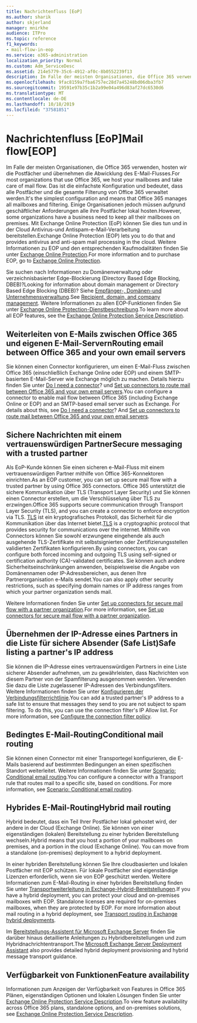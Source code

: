 ```yaml
---
title: Nachrichtenfluss [EoP]
ms.author: sharik
author: skjerland
manager: mnirkhe
audience: ITPro
ms.topic: reference
f1_keywords:
- mail-flow-in-eop
ms.service: o365-administration
localization_priority: Normal
ms.custom: Adm_ServiceDesc
ms.assetid: 214e5779-35c6-4912-af0c-8b0552239f13
description: Im Falle der meisten Organisationen, die Office 365 verwenden, hosten wir die Postfächer und übernehmen die Abwicklung des E-Mail-Flusses. Das ist die einfachste Konfiguration und bedeutet, dass alle Postfächer und die gesamte Filterung von Office 365 verwaltet werden. Einige Organisationen jedoch müssen aufgrund geschäftlicher Anforderungen alle ihre Postfächer lokal hosten. Mit Exchange Online Protection (EoP) können Sie dies tun und in der Cloud Antivirus-und Antispam-e-Mail-Verarbeitung bereitstellen.
ms.openlocfilehash: 9fac8159a7fba6757ec28d7a45248bd06dba3fb7
ms.sourcegitcommit: 19591e97b35c1b2a99e04a496d83af27dc6530d6
ms.translationtype: MT
ms.contentlocale: de-DE
ms.lasthandoff: 10/18/2019
ms.locfileid: "37581851"
---
```

# <a name="mail-floweop"></a><span data-ttu-id="3892a-106">Nachrichtenfluss [EoP]</span><span class="sxs-lookup"><span data-stu-id="3892a-106">Mail flow[EOP]</span></span>

<span data-ttu-id="3892a-107">Im Falle der meisten Organisationen, die Office 365 verwenden, hosten wir die Postfächer und übernehmen die Abwicklung des E-Mail-Flusses.</span><span class="sxs-lookup"><span data-stu-id="3892a-107">For most organizations that use Office 365, we host your mailboxes and take care of mail flow.</span></span> <span data-ttu-id="3892a-108">Das ist die einfachste Konfiguration und bedeutet, dass alle Postfächer und die gesamte Filterung von Office 365 verwaltet werden.</span><span class="sxs-lookup"><span data-stu-id="3892a-108">It's the simplest configuration and means that Office 365 manages all mailboxes and filtering.</span></span> <span data-ttu-id="3892a-109">Einige Organisationen jedoch müssen aufgrund geschäftlicher Anforderungen alle ihre Postfächer lokal hosten.</span><span class="sxs-lookup"><span data-stu-id="3892a-109">However, some organizations have a business need to keep all their mailboxes on premises.</span></span> <span data-ttu-id="3892a-110">Mit Exchange Online Protection (EoP) können Sie dies tun und in der Cloud Antivirus-und Antispam-e-Mail-Verarbeitung bereitstellen.</span><span class="sxs-lookup"><span data-stu-id="3892a-110">Exchange Online Protection (EOP) lets you to do that and provides antivirus and anti-spam mail processing in the cloud.</span></span> <span data-ttu-id="3892a-111">Weitere Informationen zu EOP und den entsprechenden Kaufmodalitäten finden Sie unter [Exchange Online Protection](https://products.office.com/exchange/exchange-email-security-spam-protection).</span><span class="sxs-lookup"><span data-stu-id="3892a-111">For more information and to purchase EOP, go to [Exchange Online Protection](https://products.office.com/exchange/exchange-email-security-spam-protection).</span></span>
  
<span data-ttu-id="3892a-112">Sie suchen nach Informationen zu Domänenverwaltung oder verzeichnisbasierter Edge-Blockierung (Directory Based Edge Blocking, DBEB)?</span><span class="sxs-lookup"><span data-stu-id="3892a-112">Looking for information about domain management or Directory Based Edge Blocking (DBEB)?</span></span> <span data-ttu-id="3892a-113">Siehe [Empfänger-, Domänen-und Unternehmensverwaltung](recipient-domain-and-company-management.md).</span><span class="sxs-lookup"><span data-stu-id="3892a-113">See [Recipient, domain, and company management](recipient-domain-and-company-management.md).</span></span> <span data-ttu-id="3892a-114">Weitere Informationen zu allen EOP-Funktionen finden Sie unter [Exchange Online Protection-Dienstbeschreibung](exchange-online-protection-service-description.md).</span><span class="sxs-lookup"><span data-stu-id="3892a-114">To learn more about all EOP features, see the [Exchange Online Protection Service Description](exchange-online-protection-service-description.md).</span></span>
  
## <a name="routing-email-between-office-365-and-your-own-email-servers"></a><span data-ttu-id="3892a-115">Weiterleiten von E-Mails zwischen Office 365 und eigenen E-Mail-Servern</span><span class="sxs-lookup"><span data-stu-id="3892a-115">Routing email between Office 365 and your own email servers</span></span>

<span data-ttu-id="3892a-p104">Sie können einen Connector konfigurieren, um einen E-Mail-Fluss zwischen Office 365 (einschließlich Exchange Online oder EOP) und einem SMTP-basierten E-Mail-Server wie Exchange möglich zu machen. Details hierzu finden Sie unter [Do I need a connector](https://docs.microsoft.com/exchange/mail-flow-best-practices/use-connectors-to-configure-mail-flow/do-i-need-to-create-a-connector)? und [Set up connectors to route mail between Office 365 and your own email servers](https://docs.microsoft.com/exchange/mail-flow-best-practices/use-connectors-to-configure-mail-flow/set-up-connectors-to-route-mail).</span><span class="sxs-lookup"><span data-stu-id="3892a-p104">You can configure a connector to enable mail flow between Office 365 (including Exchange Online or EOP) and an SMTP-based email server such as Exchange. For details about this, see [Do I need a connector](https://docs.microsoft.com/exchange/mail-flow-best-practices/use-connectors-to-configure-mail-flow/do-i-need-to-create-a-connector)? And [Set up connectors to route mail between Office 365 and your own email servers](https://docs.microsoft.com/exchange/mail-flow-best-practices/use-connectors-to-configure-mail-flow/set-up-connectors-to-route-mail).</span></span>
  
## <a name="secure-messaging-with-a-trusted-partner"></a><span data-ttu-id="3892a-119">Sichere Nachrichten mit einem vertrauenswürdigen Partner</span><span class="sxs-lookup"><span data-stu-id="3892a-119">Secure messaging with a trusted partner</span></span>

<span data-ttu-id="3892a-120">Als EoP-Kunde können Sie einen sicheren e-Mail-Fluss mit einem vertrauenswürdigen Partner mithilfe von Office 365-Konnektoren einrichten.</span><span class="sxs-lookup"><span data-stu-id="3892a-120">As an EOP customer, you can set up secure mail flow with a trusted partner by using Office 365 connectors.</span></span> <span data-ttu-id="3892a-121">Office 365 unterstützt die sichere Kommunikation über TLS (Transport Layer Security) und Sie können einen Connector erstellen, um die Verschlüsselung über TLS zu erzwingen.</span><span class="sxs-lookup"><span data-stu-id="3892a-121">Office 365 supports secure communication through Transport Layer Security (TLS), and you can create a connector to enforce encryption via TLS.</span></span> <span data-ttu-id="3892a-122">[TLS](https://docs.microsoft.com/microsoft-365/compliance/exchange-online-uses-tls-to-secure-email-connections) ist ein kryptografisches Protokoll, das Sicherheit für die Kommunikation über das Internet bietet.</span><span class="sxs-lookup"><span data-stu-id="3892a-122">[TLS](https://docs.microsoft.com/microsoft-365/compliance/exchange-online-uses-tls-to-secure-email-connections) is a cryptographic protocol that provides security for communications over the internet.</span></span> <span data-ttu-id="3892a-123">Mithilfe von Connectors können Sie sowohl erzwungene eingehende als auch ausgehende TLS-Zertifikate mit selbstsignierten oder Zertifizierungsstellen validierten Zertifikaten konfigurieren.</span><span class="sxs-lookup"><span data-stu-id="3892a-123">By using connectors, you can configure both forced incoming and outgoing TLS using self-signed or certification authority (CA)-validated certificates.</span></span> <span data-ttu-id="3892a-124">Sie können auch andere Sicherheitseinschränkungen anwenden, beispielsweise die Angabe von Domänennamen oder IP-Adressbereichen, aus denen Ihre Partnerorganisation e-Mails sendet.</span><span class="sxs-lookup"><span data-stu-id="3892a-124">You can also apply other security restrictions, such as specifying domain names or IP address ranges from which your partner organization sends mail.</span></span> 
  
<span data-ttu-id="3892a-125">Weitere Informationen finden Sie unter [Set up connectors for secure mail flow with a partner organization](https://docs.microsoft.com/exchange/mail-flow-best-practices/use-connectors-to-configure-mail-flow/set-up-connectors-for-secure-mail-flow-with-a-partner).</span><span class="sxs-lookup"><span data-stu-id="3892a-125">For more information, see [Set up connectors for secure mail flow with a partner organization](https://docs.microsoft.com/exchange/mail-flow-best-practices/use-connectors-to-configure-mail-flow/set-up-connectors-for-secure-mail-flow-with-a-partner).</span></span>
  
## <a name="safe-listing-a-partners-ip-address"></a><span data-ttu-id="3892a-126">Übernehmen der IP-Adresse eines Partners in die Liste für sichere Absender (Safe List)</span><span class="sxs-lookup"><span data-stu-id="3892a-126">Safe listing a partner's IP address</span></span>

<span data-ttu-id="3892a-p106">Sie können die IP-Adresse eines vertrauenswürdigen Partners in eine Liste sicherer Absender aufnehmen, um zu gewährleisten, dass Nachrichten von diesem Partner von der Spamfilterung ausgenommen werden. Verwenden Sie dazu die Liste zugelassener IP-Adressen des Verbindungsfilters. Weitere Informationen finden Sie unter [Konfigurieren der Verbindungsfilterrichtlinie](https://go.microsoft.com/fwlink/p/?LinkID=287108).</span><span class="sxs-lookup"><span data-stu-id="3892a-p106">You can add a trusted partner's IP address to a safe list to ensure that messages they send to you are not subject to spam filtering. To do this, you can use the connection filter's IP Allow list. For more information, see [Configure the connection filter policy](https://go.microsoft.com/fwlink/p/?LinkID=287108).</span></span>
  
## <a name="conditional-mail-routing"></a><span data-ttu-id="3892a-130">Bedingtes E-Mail-Routing</span><span class="sxs-lookup"><span data-stu-id="3892a-130">Conditional mail routing</span></span>

<span data-ttu-id="3892a-p107">Sie können einen Connector mit einer Transportegel konfigurieren, die E-Mails basierend auf bestimmten Bedingungen an einen spezifischen Standort weiterleitet. Weitere Informationen finden Sie unter [Scenario: Conditional email routing](https://docs.microsoft.com/exchange/mail-flow-best-practices/use-connectors-to-configure-mail-flow/conditional-mail-routing).</span><span class="sxs-lookup"><span data-stu-id="3892a-p107">You can configure a connector with a Transport rule that routes mail to a specific site, based on conditions. For more information, see [Scenario: Conditional email routing](https://docs.microsoft.com/exchange/mail-flow-best-practices/use-connectors-to-configure-mail-flow/conditional-mail-routing).</span></span>
  
## <a name="hybrid-mail-routing"></a><span data-ttu-id="3892a-133">Hybrides E-Mail-Routing</span><span class="sxs-lookup"><span data-stu-id="3892a-133">Hybrid mail routing</span></span>

<span data-ttu-id="3892a-p108">Hybrid bedeutet, dass ein Teil Ihrer Postfächer lokal gehostet wird, der andere in der Cloud (Exchange Online). Sie können von einer eigenständigen (lokalen) Bereitstellung zu einer hybriden Bereitstellung wechseln.</span><span class="sxs-lookup"><span data-stu-id="3892a-p108">Hybrid means that you host a portion of your mailboxes on premises, and a portion in the cloud (Exchange Online). You can move from a standalone (on-premises) deployment to a hybrid deployment.</span></span>
  
<span data-ttu-id="3892a-p109">In einer hybriden Bereitstellung können Sie Ihre cloudbasierten und lokalen Postfächer mit EOP schützen. Für lokale Postfächer sind eigenständige Lizenzen erforderlich, wenn sie von EOP geschützt werden. Weitere Informationen zum E-Mail-Routing in einer hybriden Bereitstellung finden Sie unter [Transportweiterleitung in Exchange-Hybrid-Bereitstellungen](https://go.microsoft.com/fwlink/p/?LinkId=271757).</span><span class="sxs-lookup"><span data-stu-id="3892a-p109">If you have a hybrid deployment, you can protect your cloud and on-premises mailboxes with EOP. Standalone licenses are required for on-premises mailboxes, when they are protected by EOP. For more information about mail routing in a hybrid deployment, see [Transport routing in Exchange hybrid deployments](https://go.microsoft.com/fwlink/p/?LinkId=271757).</span></span>
  
<span data-ttu-id="3892a-139">Im [Bereitstellungs-Assistent für Microsoft Exchange Server](https://go.microsoft.com/fwlink/p/?LinkId=287036) finden Sie darüber hinaus detaillierte Anleitungen zu Hybridbereitstellungen und zum Hybridnachrichtentransport.</span><span class="sxs-lookup"><span data-stu-id="3892a-139">The [Microsoft Exchange Server Deployment Assistant](https://go.microsoft.com/fwlink/p/?LinkId=287036) also provides detailed hybrid deployment provisioning and hybrid message transport guidance.</span></span> 
  
## <a name="feature-availability"></a><span data-ttu-id="3892a-140">Verfügbarkeit von Funktionen</span><span class="sxs-lookup"><span data-stu-id="3892a-140">Feature availability</span></span>

<span data-ttu-id="3892a-141">Informationen zum Anzeigen der Verfügbarkeit von Features in Office 365 Plänen, eigenständigen Optionen und lokalen Lösungen finden Sie unter [Exchange Online Protection Service Description](exchange-online-protection-service-description.md).</span><span class="sxs-lookup"><span data-stu-id="3892a-141">To view feature availability across Office 365 plans, standalone options, and on-premises solutions, see [Exchange Online Protection Service Description](exchange-online-protection-service-description.md).</span></span>
